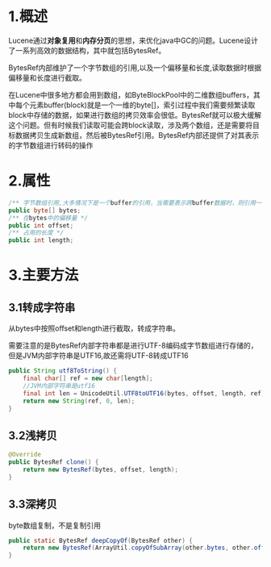 # 1.概述

Lucene通过**对象复用**和**内存分页**的思想，来优化java中GC的问题。Lucene设计了一系列高效的数据结构，其中就包括BytesRef。

BytesRef内部维护了一个字节数组的引用,以及一个偏移量和长度,读取数据时根据偏移量和长度进行截取。

在Lucene中很多地方都会用到数组，如ByteBlockPool中的二维数组buffers，其中每个元素buffer(block)就是一个一维的byte[]，索引过程中我们需要频繁读取block中存储的数据，如果进行数组的拷贝效率会很低。BytesRef就可以极大缓解这个问题。但有时候我们读取可能会跨block读取，涉及两个数组，还是需要将目标数据拷贝生成新数组，然后被BytesRef引用。BytesRef内部还提供了对其表示的字节数组进行转码的操作

# 2.属性

```java
/** 字节数组引用,大多情况下是一个buffer的引用，当需要表示跨buffer数据时，则引用一个手动生成的数组 */
public byte[] bytes;
/** 在bytes中的偏移量 */
public int offset;
/** 占用的长度 */
public int length;
```

# 3.主要方法

## 3.1转成字符串

从bytes中按照offset和length进行截取，转成字符串。

需要注意的是BytesRef内部字符串都是进行UTF-8编码成字节数组进行存储的，但是JVM内部字符串是UTF16,故还需将UTF-8转成UTF16

```java
public String utf8ToString() {
    final char[] ref = new char[length];
  	//JVM内部字符串是utf16
    final int len = UnicodeUtil.UTF8toUTF16(bytes, offset, length, ref);
    return new String(ref, 0, len);
}
```

## 3.2浅拷贝

```java
@Override
public BytesRef clone() {
    return new BytesRef(bytes, offset, length);
}
```



## 3.3深拷贝

byte数组复制，不是复制引用

```java
public static BytesRef deepCopyOf(BytesRef other) {
    return new BytesRef(ArrayUtil.copyOfSubArray(other.bytes, other.offset, other.offset + other.length), 0, other.length);
}
```

